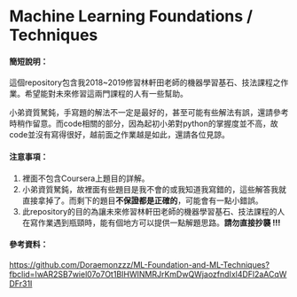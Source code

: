# Machine Learning Foundations / Techniques
#### 簡短說明：

​		這個repository包含我2018~2019修習林軒田老師的機器學習基石、技法課程之作業。希望能對未來修習這兩門課程的人有一些幫助。

​		小弟資質駑鈍，手寫題的解法不一定是最好的，甚至可能有些解法有誤，還請參考時稍作留意。而code相關的部分，因為起初小弟對python的掌握度並不高，故code並沒有寫得很好，越前面之作業越是如此，還請各位見諒。



#### 注意事項：

1. 裡面不包含Coursera上題目的詳解。
2. 小弟資質駑鈍，故裡面有些題目是我不會的或我知道我寫錯的，這些解答我就直接拿掉了。而剩下的題目**不保證都是正確的**，可能會有一點小錯誤。
3. 此repository的目的為讓未來修習林軒田老師的機器學習基石、技法課程的人在寫作業遇到瓶頸時，能有個地方可以提供一點解題思路。**請勿直接抄襲 !!!**



#### 參考資料：

<https://github.com/Doraemonzzz/ML-Foundation-and-ML-Techniques?fbclid=IwAR2SB7wiel07o7Ot1BIHWINMRJrKmDwQWjaozfndIxl4DFl2aACqWDFr31I>